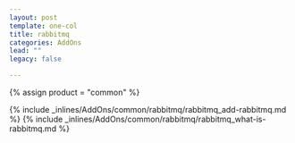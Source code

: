 ```yaml
---
layout: post
template: one-col
title: rabbitmq
categories: AddOns
lead: ""
legacy: false

---
```

{% assign product = "common" %}

{% include _inlines/AddOns/common/rabbitmq/rabbitmq_add-rabbitmq.md %}
{% include _inlines/AddOns/common/rabbitmq/rabbitmq_what-is-rabbitmq.md %}
